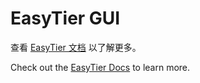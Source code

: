 # EasyTier GUI

查看 [EasyTier 文档](https://easytier.rs) 以了解更多。

Check out the [EasyTier Docs](https://easytier.rs/en/) to learn more.
